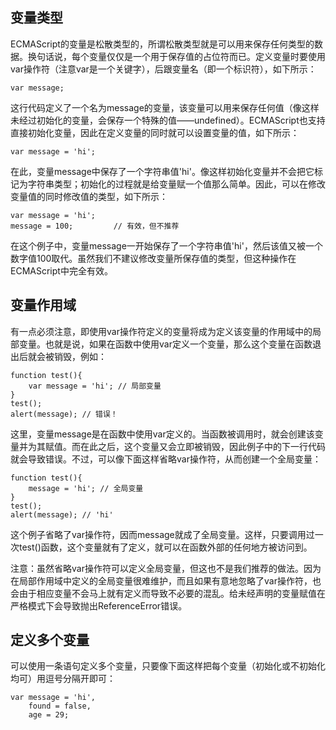 ## 变量类型
ECMAScript的变量是松散类型的，所谓松散类型就是可以用来保存任何类型的数据。换句话说，每个变量仅仅是一个用于保存值的占位符而已。定义变量时要使用var操作符（注意var是一个关键字），后跟变量名（即一个标识符），如下所示：
```
var message;
```
这行代码定义了一个名为message的变量，该变量可以用来保存任何值（像这样未经过初始化的变量，会保存一个特殊的值——undefined）。ECMAScript也支持直接初始化变量，因此在定义变量的同时就可以设置变量的值，如下所示：
```
var message = 'hi';
```
在此，变量message中保存了一个字符串值'hi'。像这样初始化变量并不会把它标记为字符串类型；初始化的过程就是给变量赋一个值那么简单。因此，可以在修改变量值的同时修改值的类型，如下所示：
```
var message = 'hi';
message = 100;         // 有效，但不推荐
```
在这个例子中，变量message一开始保存了一个字符串值'hi'，然后该值又被一个数字值100取代。虽然我们不建议修改变量所保存值的类型，但这种操作在ECMAScript中完全有效。

## 变量作用域
有一点必须注意，即使用var操作符定义的变量将成为定义该变量的作用域中的局部变量。也就是说，如果在函数中使用var定义一个变量，那么这个变量在函数退出后就会被销毁，例如：
```
function test(){
    var message = 'hi'; // 局部变量
}
test();
alert(message); // 错误！
```
这里，变量message是在函数中使用var定义的。当函数被调用时，就会创建该变量并为其赋值。而在此之后，这个变量又会立即被销毁，因此例子中的下一行代码就会导致错误。不过，可以像下面这样省略var操作符，从而创建一个全局变量：
```
function test(){
    message = 'hi'; // 全局变量
}
test();
alert(message); // 'hi'
```
这个例子省略了var操作符，因而message就成了全局变量。这样，只要调用过一次test()函数，这个变量就有了定义，就可以在函数外部的任何地方被访问到。

注意：虽然省略var操作符可以定义全局变量，但这也不是我们推荐的做法。因为在局部作用域中定义的全局变量很难维护，而且如果有意地忽略了var操作符，也会由于相应变量不会马上就有定义而导致不必要的混乱。给未经声明的变量赋值在严格模式下会导致抛出ReferenceError错误。

## 定义多个变量
可以使用一条语句定义多个变量，只要像下面这样把每个变量（初始化或不初始化均可）用逗号分隔开即可：
```
var message = 'hi',
    found = false,
    age = 29;
```
